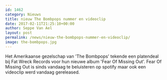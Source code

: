 ```yaml
---
id: 1462
category: Nieuws
title: nieuw The Bombpops nummer en videoclip
date: 2017-02-11T21:25:10+00:00
author: Seppe Van Ael
layout: post
permalink: /news/nieuw-the-bombpops-nummer-en-videoclip/
image: the-bombpops.jpg
---
```

Het Amerikaanse gezelschap van 'The Bombpops' tekende een platendeal bij Fat Wreck Records voor hun nieuwe album 'Fear Of Missing Out'. Fear Of Missing Out is sinds vandaag te beluisteren op spotify maar ook een videoclip werd vandaag gereleased.
